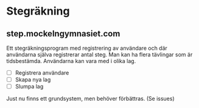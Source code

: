 # Stegräkning
## step.mockelngymnasiet.com
Ett stegräkningsprogram med registrering av användare och där användarna själva registrerar antal steg.
Man kan ha flera tävlingar som är tidsbestämda.
Användarna kan vara med i olika lag.

- [ ] Registrera användare
- [ ] Skapa nya lag
- [ ] Slumpa lag

Just nu finns ett grundsystem, men behöver förbättras. (Se issues)

